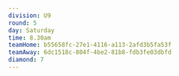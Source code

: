 ```yaml
---
division: U9
round: 5
day: Saturday
time: 8.30am
teamHome: b55658fc-27e1-4116-a113-2afd3b5fa53f
teamAway: 6dc1518c-804f-4be2-81b8-fdb3fe03dbfd
diamond: 7
---
```

